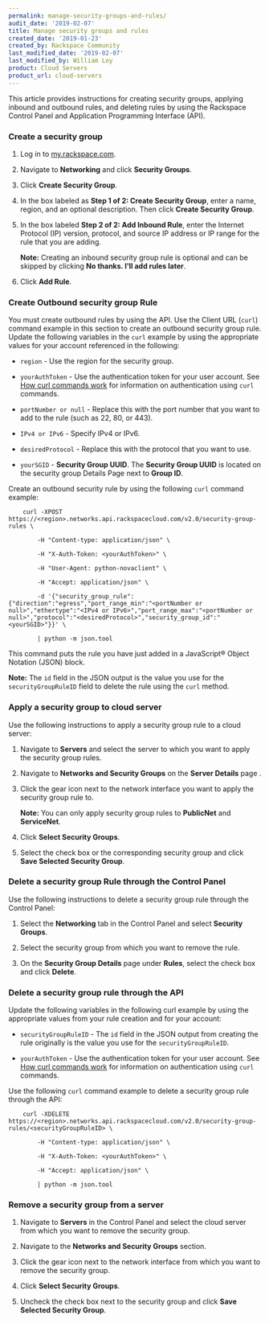 ```yaml
---
permalink: manage-security-groups-and-rules/
audit_date: '2019-02-07'
title: Manage security groups and rules
created_date: '2019-01-23'
created_by: Rackspace Community
last_modified_date: '2019-02-07'
last_modified_by: William Loy
product: Cloud Servers
product_url: cloud-servers
---
```


This article provides instructions for creating security groups, applying inbound and outbound rules, and deleting rules by using the Rackspace Control Panel and Application Programming Interface (API).

### Create a security group

1. Log in to [my.rackspace.com](https://my.rackspace.com).

2.  Navigate to **Networking** and click **Security Groups**.

3.  Click **Create Security Group**.

4.  In the box labeled as **Step 1 of 2: Create Security Group**, enter a name, region, and an optional description. Then click **Create Security Group**.

5. In the box labeled **Step 2 of 2: Add Inbound Rule**, enter the Internet Protocol (IP) version, protocol, and source IP address or IP range for the rule that you are adding.

    **Note:** Creating an inbound security group rule is optional and can be skipped by clicking **No thanks. I'll add rules later**.

6. Click **Add Rule**.

### Create Outbound security group Rule

You must create outbound rules by using the API. Use the Client URL (`curl`) command example in this section to create an outbound security group rule. Update the following variables in the `curl` example by using the appropriate values for your account referenced in the following:

- `region` - Use the region for the security group.

- `yourAuthToken` - Use the authentication token for your user account. See [How curl commands work](https://developer.rackspace.com/docs/cloud-networks/v2/getting-started/send-request-ovw/#how-curl-commands-work) for information on authentication using `curl` commands.

- `portNumber or null` - Replace this with the port number that you want to add to the rule (such as 22, 80, or 443).

- `IPv4 or IPv6` - Specify IPv4 or IPv6.

- `desiredProtocol` - Replace this with the protocol that you want to use.

- `yourSGID` - **Security Group UUID**. The **Security Group UUID** is located on the security group Details Page next to **Group ID**.

Create an outbound security rule by using the following `curl` command example:

        curl -XPOST https://<region>.networks.api.rackspacecloud.com/v2.0/security-group-rules \

            -H "Content-type: application/json" \

            -H "X-Auth-Token: <yourAuthToken>" \

            -H "User-Agent: python-novaclient" \

            -H "Accept: application/json" \

            -d '{"security_group_rule":{"direction":"egress","port_range_min":"<portNumber or null>","ethertype":"<IPv4 or IPv6>","port_range_max":"<portNumber or null>","protocol":"<desiredProtocol>","security_group_id":"<yourSGID>"}}' \

            | python -m json.tool


This command puts the rule you have just added in a JavaScript&reg; Object Notation (JSON) block.

**Note:** The `id` field in the JSON output is the value you use for the `securityGroupRuleID` field to delete the rule using the `curl` method.

### Apply a security group to cloud server

Use the following instructions to apply a security group rule to a cloud server:

1. Navigate to **Servers** and select the server to which you want to apply the security group rules.

2. Navigate to **Networks and Security Groups** on the **Server Details** page .

3. Click the gear icon next to the network interface you want to apply the security group rule to.

    **Note:** You can only apply security group rules to **PublicNet** and **ServiceNet**.

4. Click **Select Security Groups**.

5. Select the check box or the corresponding security group and click **Save Selected Security Group**.



### Delete a security group Rule through the Control Panel

Use the following instructions to delete a security group rule through the Control Panel:

1. Select the **Networking** tab in the Control Panel and select **Security Groups**.

2. Select the security group from which you want to remove the rule.

3. On the **Security Group Details** page under **Rules**, select the check box and click **Delete**.

### Delete a security group rule through the API

Update the following variables in the following curl example by using the appropriate values from your rule creation and for your account:

- `securityGroupRuleID` - The `id` field in the JSON output from creating the rule originally is the value you use for the `securityGroupRuleID`.

- `yourAuthToken` - Use the authentication token for your user account. See [How curl commands work](https://developer.rackspace.com/docs/cloud-networks/v2/getting-started/send-request-ovw/#how-curl-commands-work) for information on authentication using `curl` commands.

Use the following `curl` command example to delete a security group rule through the API:

        curl -XDELETE https://<region>.networks.api.rackspacecloud.com/v2.0/security-group-rules/<securityGroupRuleID> \

            -H "Content-type: application/json" \

            -H "X-Auth-Token: <yourAuthToken>" \

            -H "Accept: application/json" \

            | python -m json.tool

### Remove a security group from a server

1. Navigate to **Servers** in the Control Panel and select the cloud server from which you want to remove the security group.

2. Navigate to the **Networks and Security Groups** section.

3. Click the gear icon next to the network interface from which you want to remove the security group.

4. Click **Select Security Groups**.

5. Uncheck the check box next to the security group and click **Save Selected Security Group**.
